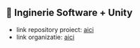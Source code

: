 ## 🤖  Inginerie Software + Unity
* link repository proiect: [aici](https://github.com/inginerie-software-2023-2024/proiect-inginerie-software-boddfba) 
* link organizatie: [aici](https://github.com/inginerie-software-2023-2024)
